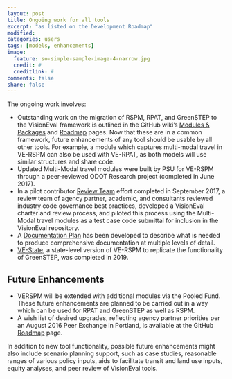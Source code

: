 ```yaml
---
layout: post
title: Ongoing work for all tools
excerpt: "as listed on the Development Roadmap"
modified: 
categories: users
tags: [models, enhancements]
image:
  feature: so-simple-sample-image-4-narrow.jpg
  credit: #
  creditlink: #
comments: false
share: false
---
```


The ongoing work involves:

* Outstanding work on the migration of RSPM, RPAT, and GreenSTEP to the VisionEval framework is outlined in the GitHub wiki’s <a href="https://github.com/VisionEval/VisionEval/wiki/Modules-and-Packages" target="_blank">Modules & Packages</a> and <a href="https://github.com/visioneval/VisionEval/wiki/Development-Roadmap" target="_blank">Roadmap</a> pages. Now that these are in a common framework, future enhancements of any tool should be usable by all other tools. For example, a module which captures multi-modal travel in VE-RSPM can also be used with VE-RPAT, as both models will use similar structures and share code.
* Updated Multi-Modal travel modules were built by PSU for VE-RSPM through a peer-reviewed ODOT Research project (completed in June 2017). 
* In a pilot contributor <a href="https://github.com/VisionEval/VisionEval/wiki/Review-Team-Charter" target="_blank">Review Team</a> effort completed in September 2017, a review team of agency partner, academic, and consultants reviewed industry code governance best practices, developed a VisionEval charter and review process, and piloted this process using the Multi-Modal travel modules as a test case code submittal for inclusion in the VisionEval repository.
* A <a href="https://github.com/VisionEval/VisionEval/wiki/Documentation-Plan" target="_blank">Documentation Plan</a> has been developed to describe what is needed to produce comprehensive documentation at multiple levels of detail.
* <a href="https://github.com/VisionEval/VisionEval/wiki/VE-State-Status" target="_blank">VE-State</a>, a state-level version of VE-RSPM to replicate the functionality of GreenSTEP, was completed in 2019.

## Future Enhancements

- VERSPM will be extended with additional modules via the Pooled Fund. These future enhancements are planned to be carried out in a way which can be used for RPAT and GreenSTEP as well as RSPM. 
- A wish list of desired upgrades, reflecting agency partner priorities per an August 2016 Peer Exchange in Portland, is available at the GitHub <a href="https://github.com/visioneval/VisionEval/wiki/Development-Roadmap" target="_blank">Roadmap</a> page.

In addition to new tool functionality, possible future enhancements might also include scenario planning support, such as case studies, reasonable ranges of various policy inputs, aids to facilitate transit and land use inputs, equity analyses, and peer review of VisionEval tools.

